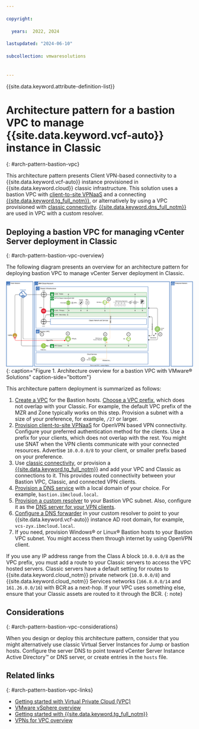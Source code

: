```yaml
---

copyright:

  years:  2022, 2024

lastupdated: "2024-06-10"

subcollection: vmwaresolutions


---
```


{{site.data.keyword.attribute-definition-list}}

# Architecture pattern for a bastion VPC to manage {{site.data.keyword.vcf-auto}} instance in Classic
{: #arch-pattern-bastion-vpc}

This architecture pattern presents Client VPN-based connectivity to a {{site.data.keyword.vcf-auto}} instance provisioned in {{site.data.keyword.cloud}} classic infrastructure. This solution uses a bastion VPC with [client-to-site VPNaaS](/docs/vpc?topic=vpc-vpn-client-to-site-overview&interface=ui) and a connecting [{{site.data.keyword.tg_full_notm}}](/docs/transit-gateway?topic=transit-gateway-about), or alternatively by using a VPC provisioned with [classic connectivity](/docs/vpc?topic=vpc-setting-up-access-to-classic-infrastructure). [{{site.data.keyword.dns_full_notm}}](/docs/dns-svcs?topic=dns-svcs-getting-started) are used in VPC with a custom resolver.

## Deploying a bastion VPC for managing vCenter Server deployment in Classic
{: #arch-pattern-bastion-vpc-overview}

The following diagram presents an overview for an architecture pattern for deploying bastion VPC to manage vCenter Server deployment in Classic.

![Architecture overview for a bastion VPC with VMware Solutions](../../images/arch-pattern-bastion-vpc.svg "The solution uses Virtual Private Cloud compute, network, storage resources, and VMware NSX for a Bastion host."){: caption="Figure 1. Architecture overview for a bastion VPC with VMware® Solutions" caption-side="bottom"}

This architecture pattern deployment is summarized as follows: 

1. [Create a VPC](/docs/vpc?topic=vpc-creating-vpc-resources-with-cli-and-api&interface=cli) for the Bastion hosts. [Choose a VPC prefix](/docs/vpc?topic=vpc-choosing-ip-ranges-for-your-vpc), which does not overlap with your Classic. For example, the default VPC prefix of the MZR and Zone typically works on this step. Provision a subnet with a size of your preference, for example, `/27` or larger.
2. [Provision client-to-site VPNaaS](/docs/vpc?topic=vpc-vpn-client-to-site-overview) for OpenVPN based VPN connectivity. Configure your preferred authentication method for the clients. Use a prefix for your clients, which does not overlap with the rest. You might use SNAT when the VPN clients communicate with your connected resources. Advertise `10.0.0.0/8` to your client, or smaller prefix based on your preference.
3. Use [classic connectivity](/docs/vpc?topic=vpc-setting-up-access-to-classic-infrastructure), or provision a [{{site.data.keyword.tg_full_notm}}](/docs/transit-gateway?topic=transit-gateway-about) and add your VPC and Classic as connections to it. This provides routed connectivity between your Bastion VPC, Classic, and connected VPN clients.
4. [Provision a DNS service](/docs/dns-svcs?topic=dns-svcs-getting-started) with a local domain of your choice. For example, `bastion.ibmcloud.local`.
5. [Provision a custom resolver](/docs/dns-svcs?topic=dns-svcs-custom-resolver) to your Bastion VPC subnet. Also, configure it as the [DNS server for your VPN clients](/docs/vpc?topic=vpc-vpn-create-server&interface=ui).
6. [Configure a DNS forwarder](/docs/dns-svcs?topic=dns-svcs-cr-fwd-rules-add&interface=ui) in your custom resolver to point to your {{site.data.keyword.vcf-auto}} instance AD root domain, for example, `vcs-zyx.ibmcloud.local`.
7. If you need, provision Windows® or Linux® Bastion hosts to your Bastion VPC subnet. You might access them through internet by using OpenVPN client.

If you use any IP address range from the Class A block `10.0.0.0/8` as the VPC prefix, you must add a route to your Classic servers to access the VPC hosted servers. Classic servers have a default setting for routes to {{site.data.keyword.cloud_notm}} private network (`10.0.0.0/8`) and {{site.data.keyword.cloud_notm}} Services networks (`166.8.0.0/14` and `161.26.0.0/16`) with BCR as a next-hop. If your VPC uses something else, ensure that your Classic assets are routed to it through the BCR.
{: note}

## Considerations
{: #arch-pattern-bastion-vpc-considerations}

When you design or deploy this architecture pattern, consider that you might alternatively use classic Virtual Server Instances for Jump or bastion hosts. Configure the server DNS to point toward vCenter Server Instance Active Directory™ or DNS server, or create entries in the `hosts` file.

## Related links
{: #arch-pattern-bastion-vpc-links}

* [Getting started with Virtual Private Cloud (VPC)](/docs/vpc?topic=vpc-getting-started)
* [VMware vSphere overview](/docs/vmwaresolutions?topic=vmwaresolutions-vs_vsphereoverview)
* [Getting started with {{site.data.keyword.tg_full_notm}}](/docs/transit-gateway?topic=transit-gateway-getting-started)
* [VPNs for VPC overview](/docs/vpc?topic=vpc-vpn-overview)
